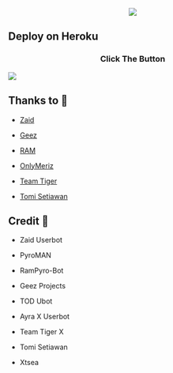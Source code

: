 <p align="center">

<img src="https://telegra.ph//file/75acabea0a9cc6679c2d4.jpg">

</p>




## Deploy on Heroku
<h3 align="center">Click The Button</h3>
<a href="https://dashboard.heroku.com/new?template=https://github.com/naya1503/Naya-Pyro"><img src="https://www.herokucdn.com/deploy/button.svg"></a>
</div>


## Thanks to 💖

- [Zaid](https://github.com/ITZ-ZAID)

- [Geez](https://t.me/GeezSupport)

- [RAM](https://t.me/ramsupportt)

- [OnlyMeriz](https://github.com/Onlymeriz)

- [Team Tiger](https://github.com/TeamTiger)

- [Tomi Setiawan](https://github.com/XtomiX)

## Credit 💖

- Zaid Userbot

- PyroMAN

- RamPyro-Bot

- Geez Projects

- TOD Ubot

- Ayra X Userbot

- Team Tiger X

- Tomi Setiawan

- Xtsea
